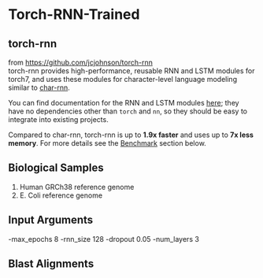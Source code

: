 # Torch-RNN-Trained

## torch-rnn
from https://github.com/jcjohnson/torch-rnn <br/>
torch-rnn provides high-performance, reusable RNN and LSTM modules for torch7, and uses these modules for character-level
language modeling similar to [char-rnn](https://github.com/karpathy/char-rnn).

You can find documentation for the RNN and LSTM modules [here](doc/modules.md); they have no dependencies other than `torch`
and `nn`, so they should be easy to integrate into existing projects.

Compared to char-rnn, torch-rnn is up to **1.9x faster** and uses up to **7x less memory**. For more details see 
the [Benchmark](#benchmarks) section below.

## Biological Samples
1. Human GRCh38 reference genome
2. E. Coli reference genome

## Input Arguments
-max_epochs 8 -rnn_size 128 -dropout 0.05 -num_layers 3

## Blast Alignments

